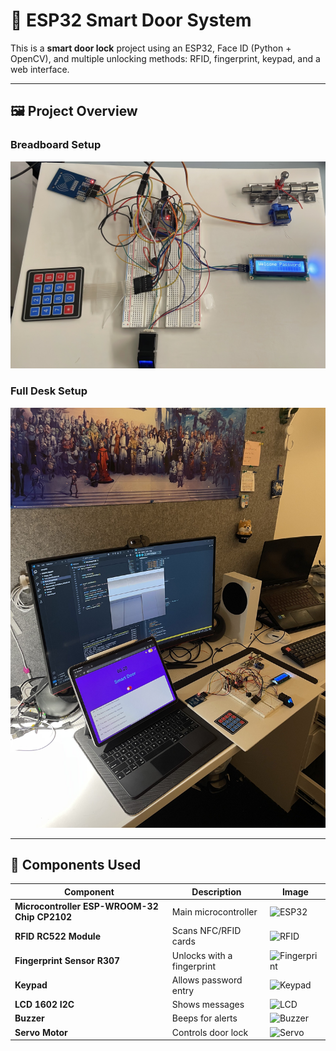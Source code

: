 # 🚪 ESP32 Smart Door System
This is a **smart door lock** project using an ESP32, Face ID (Python + OpenCV), and multiple unlocking methods: RFID, fingerprint, keypad, and a web interface.

---
## 🖼️ Project Overview

### Breadboard Setup
![Breadboard Setup](https://github.com/Hotsunlok/ESP32-smart-door-system/blob/9c6adecdadc2188d5d92d883d73e239462644fc8/EACBA9AD-779E-45AD-859F-B7F50C0F657A.jpg)

### Full Desk Setup
![Full Desk Setup](https://github.com/Hotsunlok/ESP32-smart-door-system/blob/504fe93a245971ee61a8f2bdae0d332685c17fb9/IMG_9987.jpg)

---

## 🔧 Components Used
| Component | Description | Image |
|-----------|------------|-------|
| **Microcontroller ESP-WROOM-32 Chip CP2102** | Main microcontroller | ![ESP32](https://your-image-link-here) |
| **RFID RC522 Module** | Scans NFC/RFID cards | ![RFID](https://your-image-link-here) |
| **Fingerprint Sensor R307** | Unlocks with a fingerprint | ![Fingerprint](https://your-image-link-here) |
| **Keypad** | Allows password entry | ![Keypad](https://your-image-link-here) |
| **LCD 1602 I2C** | Shows messages | ![LCD](https://your-image-link-here) |
| **Buzzer** | Beeps for alerts | ![Buzzer](https://your-image-link-here) |
| **Servo Motor** | Controls door lock | ![Servo](https://your-image-link-here) |

